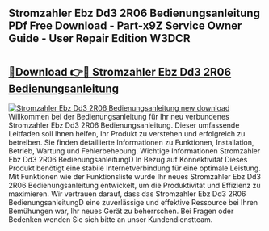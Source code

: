 ## Stromzahler Ebz Dd3 2R06 Bedienungsanleitung PDf Free Download - Part-x9Z Service Owner Guide - User Repair Edition W3DCR

# <h2><a href="http://df10df.blite.top/?on=Stromzahler+Ebz+Dd3+2R06+Bedienungsanleitung">🔗Download 👉🔴 Stromzahler Ebz Dd3 2R06 Bedienungsanleitung</a></h2>

[![Stromzahler Ebz Dd3 2R06 Bedienungsanleitung new download](https://i.imgur.com/lujVjoI.png)](http://df10df.blite.top/?on=Stromzahler+Ebz+Dd3+2R06+Bedienungsanleitung)
Willkommen bei der Bedienungsanleitung für Ihr neu verbundenes Stromzahler Ebz Dd3 2R06 Bedienungsanleitung. Dieser umfassende Leitfaden soll Ihnen helfen, Ihr Produkt zu verstehen und erfolgreich zu betreiben. Sie finden detaillierte Informationen zu Funktionen, Installation, Betrieb, Wartung und Fehlerbehebung. Wichtige Informationen Stromzahler Ebz Dd3 2R06 BedienungsanleitungD In Bezug auf Konnektivität Dieses Produkt benötigt eine stabile Internetverbindung für eine optimale Leistung. Mit Funktionen wie der Funktionsliste wurde Ihr neues Stromzahler Ebz Dd3 2R06 Bedienungsanleitung entwickelt, um die Produktivität und Effizienz zu maximieren. Wir vertrauen darauf, dass das Stromzahler Ebz Dd3 2R06 BedienungsanleitungD eine zuverlässige und effektive Ressource bei Ihren Bemühungen war, Ihr neues Gerät zu beherrschen. Bei Fragen oder Bedenken wenden Sie sich bitte an unser Kundendienstteam.
